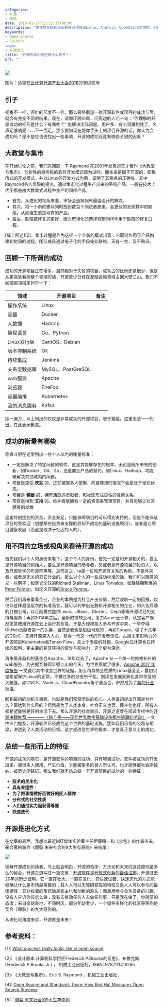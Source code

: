 ```yaml
---
categories:
- 开源
- 感悟
date: 2018-03-27T22:23:33+08:00
description: "或许你会想到现有的开源项目如Linux、Android、OpenStack之类的，但是具体让你描述的话，可以衡量的事项，你是否能够准确的形容出来呢？或者这篇文章能带给你些许灵感。"
keywords:
- Open Source
- Culture
tags:
- 开源文化
title: "开源的成功理应是什么样子？"
url: ""
---
```


![](http://www.caict.ac.cn/pphd/zb/oscar2018/22pm/4/201803/W020180322565599270738.jpg)

图片：适兕在[云计算开源产业大会2018](http://www.caict.ac.cn/pphd/zb/oscar2018/)的演讲现场

## 引子

视角不一样，评价的尺度不一样，那么最终衡量一款开源软件或项目的成功与否，就会有完全不同的结果。现在，请你环顾四周，问周边的人们一句：“你理解的开源成功的标尺是什么？有哪些？” 能解决实际问题、用户多、有公司赚到钱了、名声足够响亮 ......不一而足。那么假如现在将你手头上的项目开源的话，你认为会成功吗？是不是应该去找出一些事项，开源的成功究竟有哪些关键的因素？

## 大教堂与集市

在开始讨论之前，我们先回顾一下 Raymond 在2001年发表的天才著作《大教堂与集市》，创新性的将传统的软件开发模式视为过时，而未来是属于开源的，即集市式的开发模式，并以Linux的开发方式为例，证明了其观点的正确性。其中Raymond令人信服的提出，通过集市化过程生产出来的系统产品，一般在技术上优于那些由大教堂式过程中生产的同样产品。

* 首先，从进化的视角来看，市场会选择拥有最佳设计的模块。
* 其次，将一个新的模块同时放到数百个测试者那里，会更快的发现其中的缺陷，从而催生更加可靠的产品。
* 最后，缺陷被修复的更好，因为市场化的选择机制同样作用于缺陷的修复过程。

[综上所述][2]，集市过程是作为这样一个全新的模式出现：它同时作用于产品构建和协同的过程，团队成员通过电子化的手段彼此联络，天各一方、互不熟识。

## 回顾一下所谓的成功

成功的开源项目正在增多，虽然相对于失败的项目，成功占的比例还是很少，但是从更高处看待整个领域的话，开源至少已经在基础设施领域占据大壁江山。我们不妨按照领域来列举一下：

|  领域   |     开源项目       |  备注|
| -------------  | ------------- |-----|
|操作系统|Linux||
|容器   | Docker  |   |
|大数据 | Hadoop  |   |
|编程语言   |  Go、Python |   |
|Linux发行版   | CentOS、Debian  |   |
|版本控制系统   | Git  |   |
|持续集成   | Jenkins  |   |
|关系型数据库   |MySQL、PostGreSQL   |   |
|web服务   |  Apache |   |
|浏览器   | FireFox  |   |
|容器编排   | Kubernetes  |   |
|流的消息服务   |  Kafka |   ||

挂一漏万，以上列出的仅仅是非常成功的开源项目，限于篇幅，这里无法一一列出，在此表示歉意。

## 成功的衡量有哪些

笔者斗胆在这里列出一些个人以为的衡量标准：

* 一定是解决了特定问题的软件，这是其能够存在的根本，无论是前所未有的创新，如Docker、Git、Go，还是商业产品的替代，如Linux、Hadoop，均能够解决其领域内的问题。
* 项目是深受 **欢迎** 的，正在被很多人使用，而且理想的情况下会是处于增长状态。
* 项目是 **健康** 的，拥有活跃的贡献者，和社区形成良性的互惠关系。
* 项目是得到 **支持** 的，维护者是拥有一定的资源来管理项目，并且能够让社区健康的发展

这里特别提到的资金，资金充足，只能保障项目的可以得到支持的，但是不能保证项目的受欢迎（想想那些投资者支撑的但却不成功的基础设施项目），或者是让项目健康发展（而这是取决于社区的人的）。

## 用不同的立场或视角来看待开源的成功

首先我们以个人的身份来看下，这个个人的身份，首先一定是和开源相关的，要么是开源项目的创始人，要么是开源项目的参与者，又或者是开源项目的投资人，以及开源哲学的布道师等等，总而言之，ta是一位和开源有关系的角色，不是外来者，或者是无关的其它行业的。那么以个人的一些成功标准的话，我们可以随意的举一些例子：如享誉全球的Richard Stallman、Linus Torvalds，如赚钱赚到爆的[Peter Fenton](./posts/OpenSource_Leader/Peter_Fenton_Has_Magic_Open_Source_Touch)，如定义开源的[Bruce Perens](posts/OpenSource_Leader/Bruce_Perens_Open_Source_Definition/)。

然后我们再来看看企业，企业的本质是为社会产出价值，然后收取一定的回报，仅仅以这样最低层次的标准而言，就可以列举出无数和开源相关的企业，如大名鼎鼎的红帽公司，以订阅模式提供Linux、JBoss、Gluster、Ceph等等开源项目的支持与服务；再如2014年之后，全新的微软公司，发力Azure云计算，认定客户既然愿意使用开源在云上运行其负载，于是大规模投入参与开源中来，一举夺得GitHub贡献者第一的头筹，当然营收也是超级可观的；再如Google，做了十几年的GSoC，支持开源深入人心，获得一代又一代的开发者信任，占据未来影响力的开源项目Kubernetes和TensorFlow，具上个季度的财报，Google云计算也在持续的盈利，更主要的是其获得的赞誉与影响力，这个更为深远。

再来看非盈利的基金会Apache，19年过去了，Apache 从一个单一的修修补补的web服务，到占据互联网半壁江山的今天，为世界贡献了很多。[Apache 2017 年度报告](./posts/Event_analysis/2017_Apache_annual_report/) 一文道尽其中改变世界的证据。那么稍具商业性质的Linux基金会，最初只是希望保护Linux的正常，不被过多的分支所干扰，到现在发展到孵化各种项目的大帐篷，如CNCF、Node.js、CloudFoundry等子基金会，俨然成为了[新的行业标准](posts/OpenSource/open_by_design)。

回到最初的动机与目标，也就是我们常常所说的初心，人类最初提出开源是为什么？要达到什么目的？仍然是为了人类本身，社会正义也罢、民主化也好，所有人都希望能够更好的生活下去。那么开源的社会效应，开源之道曾在阅读专栏中的[开源书籍推荐 ————《路与桥——现代世界数字基础设施那些隐藏的劳动》](posts/paper_or_book_reading/road_and_bridges_the_unseen_labor_behind_our_digital_infrastructure/)一文中专门提及，开源软件已经成为这个世界的基础设施，犹如我们日常的公路与桥梁，渗透到了人类活动的日常。这才是改变世界的根本，才是真正意义上的成功。

## 总结一些形而上的特征

开源的成功的基石，是开源软件的项目的成功，只有项目成功，软件被成功的开发出来，被很多人使用，产生价值，才能被更多的世人所认可，也才能够被社会所接纳，被历史所铭记。那么我们就不妨总结一下开源项目的成功的一些特征：

* **技术的民主化**：
* **具有普适性**：
* **为了把事情做好而做好的匠人精神**：
* **分布式的社交性质**
* **人们通过实力而获得尊重**
* **快速迭代**

## 开源是进化方式

在文章的最后，我想以最近MIT媒体实验室主任伊藤穰一和《众包》的作者杰夫.豪合著的新作《爆裂:未来社会的9大生存原则》来结尾：

![](https://images-cn.ssl-images-amazon.com/images/S/aplus-media/vc/cf0c46aa-eeb9-4a0b-b4e4-207e6ea12fc1._SR970,300_.jpg)

理解开源成功的读者，马上就会明白，开源的哲学、方法论和未来的这些原则是多么的契合。开源之道写过一篇文章：[开源软件是开放式创新的最佳注脚](/posts/Naming_OpenSource_and_Marketing_2/)。开源过去20年的历史证明，它一直在壮大，一直在进化，其快速试错、快速迭代的方式能够确认什么是市场最需要的；其人人可以无障碍获取的特性又是人人可以参与的最佳捷径；其对权威的反抗恰是民主化和创新的源头；而且想参与全凭自身的兴趣，没有人告诉你该怎么做；没有去推动任何人去做任何事，只是我在做了，你随便的态度；来自全球各地，不同时区，部分年幼老少，一个倡导多样化的社区等等均是契合《爆裂》的九大原则的。

从进化论角度来讲，开源就是未来！

## 参考资料：

[1]: [What success really looks like in open source](https://medium.com/@nayafia/what-success-really-looks-like-in-open-source-2dd1facaf91c)

[2]: 《设计原本:计算机科学巨匠Frederick P.Brooks的反思》，布鲁克斯 (Frederick P.Brooks Jr.) ， 机械工业出版社，ISBN: 9787111416265

[3]: 《大教堂与集市》，Eric S. Raymond ，机械工业出版社，

[4]: [Open Source and Standards Team: How Red Hat Measures Open Source Success](https://www.linuxfoundation.org/blog/open-source-standards-team-red-hat-measures-open-source-success/)

[5]：[爆裂:未来社会的9大生存原则](https://www.amazon.cn/dp/B075DVVX5F/ref=sr_1_1?s=books&ie=UTF8&qid=1522194840&sr=1-1&keywords=%E7%88%86%E8%A3%82)
